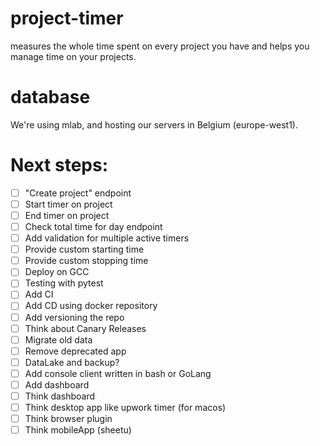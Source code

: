 # project-timer
measures the whole time spent on every project you have and helps you manage time on your projects.

# database
We're using mlab, and hosting our servers in Belgium (europe-west1).


# Next steps:
- [ ] "Create project" endpoint
- [ ] Start timer on project
- [ ] End timer on project
- [ ] Check total time for day endpoint
- [ ] Add validation for multiple active timers
- [ ] Provide custom starting time
- [ ] Provide custom stopping time
- [ ] Deploy on GCC
- [ ] Testing with pytest
- [ ] Add CI
- [ ] Add CD using docker repository
- [ ] Add versioning the repo
- [ ] Think about Canary Releases
- [ ] Migrate old data
- [ ] Remove deprecated app
- [ ] DataLake and backup?
- [ ] Add console client written in bash or GoLang
- [ ] Add dashboard
- [ ] Think dashboard
- [ ] Think desktop app like upwork timer (for macos)
- [ ] Think browser plugin
- [ ] Think mobileApp (sheetu)
